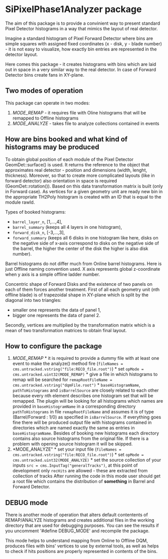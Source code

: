SiPixelPhase1Analyzer package
=============================

The aim of this package is to provide a convinient way to present standard Pixel Detector histograms in a way that mimics the layout of real detector.

Imagine a standard histogram of Pixel Forward Detector where bins are simple squares with assigned fixed coordinates (x - disk, y - blade number) - it is not easy to visualize, how exactly bin entries are represented in the detector layout.

Here comes this package - it creates histograms with bins which are laid out in space in a very similar way to the real detector. In case of Forward Detector bins create fans in XY-plane.

Two modes of operation
----------------------

This package can operate in two modes:
   1. *MODE_REMAP* - it requires file with Oline histograms that will be remapped to Offline histograms
   2. *MODE_ANALYZE* - takes file to analyze collections contained in events 
   
How are bins booked and what kind of histograms may be produced
---------------------------------------------------------------

To obtain global position of each module of the Pixel Detector GeomDet::surface() is used. It returns the reference to the object that approximates real detector - position and dimensions (width, lenght, thickness). Moreover, so that to create more complicated layouts (like in forward detector) also orientation in space is required (GeomDet::rotation()). Based on this data transformation matrix is built (only in Forward case). As vertices for a given geometry unit are ready new bin in the appropriate TH2Poly histogram is created with an ID that is equal to the module rawId. 

Types of booked histograms:

 - `barrel_layer_n`, [1,...,4],
 - `barrel_summary` (keeps all 4 layers in one histogram),
 - `forward_disk_n`, [-3,...,3],
 - `forward_summary` (keeps all 6 disks in one histogram like here, disks on the negative side of x-axis correspond to disks on the negative side of the barrel, the higher the center of the disk the higher is also disk number).
 
Barrel histograms do not differ much from Online barrel histograms. Here is just Offline naming convention used. X axis represents global z-coordinate when y axis is a simple offline ladder number.

Concentric shape of Forward Disks and the existence of two panels on each of them forces another treatment. First of all each geometry unit (nth offline blade) is of trapezoidal shape in XY-plane which is split by the diagonal into two triangles:

 - smaller one represents the data of panel 1,
 - bigger one represents the data of panel 2. 

Secondly, vertices are multiplied by the transformation matrix which is a mean of two transformation matrices to obtain final layout.

How to configure the package
----------------------------

   1. *MODE_REMAP*
     * it is required to provide a dummy file with at least one event to make the analyze() method fire (`fileNames = cms.untracked.vstring("file:RECO_file.root")`)
	 * set `opMode = cms.untracked.uint32(MODE_REMAP)`
	 * give a file in which histograms to remap will be searched for `remapRootFileName = cms.untracked.vstring("dqmFile.root")`
	 * `baseHistogramName`, `pathToHistograms` and `isBarrelSource` are closely related to each other because every nth element describes one histogram set that will be remapped.
	 The plugin will be looking for all histograms which names are provided in `baseHistogramName` in a corresponding directory `pathToHistograms` in file `remapRootFileName` and assumes it is of type (Barrel/Forward : 1/0) as specified in `isBarrelSource`. If everything goes fine there will be produced output file with histograms contained in directories which are named exactly the same as entries in `baseHistogramName`. Besides of booking new histograms each directory contains also source histograms from the original file. If there is a problem with opening source histogram it will be skipped.
   2. *MODE_ANALYZE"
     * set your input file (`fileNames = cms.untracked.vstring("file:RECO_file.root")`)
	 * set `opMode = cms.untracked.uint32(MODE_ANALYZE)`
	 * set the source collection of your inputs `src = cms.InputTag("generalTracks")`, at this point of development only `recHits` are allowed - these are extracted from collection of tracks
	 After running the code in this mode user should get a root file which contains the distribution of __something__ in Barrel and Forward Detector.
	 
DEBUG mode
---------

There is another mode of operation that alters default contentents of REMAP/ANALYZE histograms and creates additional files in the working directory that are used for debugging purposes. You can see the results if you uncomment '#define DEBUG_MODE' and recompile the package.

This mode helps to understand mapping from Online to Offline DQM, produces files with bins' vertices to use by external tools, as well as helps to check if hits positions are properly represented in contents of the bins.